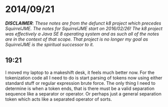 # 2014/09/21

***DISCLAIMER***: _These notes are from the defunct k8 project which_
_precedes SquirrelJME. The notes for SquirrelJME start on 2016/02/26!_
_The k8 project was effectively a Java SE 8 operating system and as such_
_all of the notes are in the context of that scope. That project is no_
_longer my goal as SquirrelJME is the spiritual successor to it._

## 19:21

I moved my laptop to a makeshift desk, it feels much better now. For the
tokenization code all I need to do is start parsing of tokens now using either
standard stuff or regular expression brute force. The only thing I need to
determine is when a token ends, that is there must be a valid separation
sequence like a separator or operator. Or perhaps just a general separation
token which acts like a separated operator of sorts.

